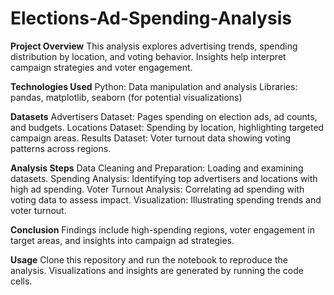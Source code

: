 # Elections-Ad-Spending-Analysis

**Project Overview**
This analysis explores advertising trends, spending distribution by location, and voting behavior. Insights help interpret campaign strategies and voter engagement.

**Technologies Used**
Python: Data manipulation and analysis
Libraries: pandas, matplotlib, seaborn (for potential visualizations)

**Datasets**
Advertisers Dataset: Pages spending on election ads, ad counts, and budgets.
Locations Dataset: Spending by location, highlighting targeted campaign areas.
Results Dataset: Voter turnout data showing voting patterns across regions.

**Analysis Steps**
Data Cleaning and Preparation: Loading and examining datasets.
Spending Analysis: Identifying top advertisers and locations with high ad spending.
Voter Turnout Analysis: Correlating ad spending with voting data to assess impact.
Visualization: Illustrating spending trends and voter turnout.

**Conclusion**
Findings include high-spending regions, voter engagement in target areas, and insights into campaign ad strategies.

**Usage**
Clone this repository and run the notebook to reproduce the analysis. Visualizations and insights are generated by running the code cells.
